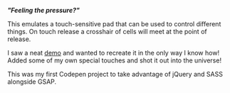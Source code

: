 **_"Feeling the pressure?"_**

This emulates a touch-sensitive pad that can be used to control different things. On touch release a crosshair of cells will meet at the point of release.

I saw a neat [demo](https://x.com/createwithplay/status/1834540554299826338) and wanted to recreate it in the only way I know how! Added some of my own special touches and shot it out into the universe!

This was my first Codepen project to take advantage of jQuery and SASS alongside GSAP.